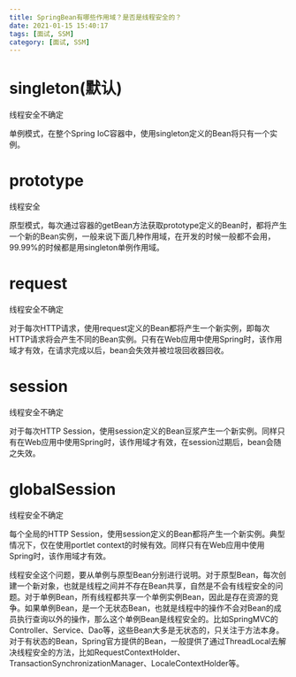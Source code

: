 ```yaml
---
title: SpringBean有哪些作用域？是否是线程安全的？
date: 2021-01-15 15:40:17
tags: [面试, SSM]
category: [面试, SSM]
---
```


# singleton(默认)

线程安全不确定

单例模式，在整个Spring IoC容器中，使用singleton定义的Bean将只有一个实例。

# prototype

线程安全

原型模式，每次通过容器的getBean方法获取prototype定义的Bean时，都将产生一个新的Bean实例，一般来说下面几种作用域，在开发的时候一般都不会用，99.99%的时候都是用singleton单例作用域。

# request

线程安全不确定

对于每次HTTP请求，使用request定义的Bean都将产生一个新实例，即每次HTTP请求将会产生不同的Bean实例。只有在Web应用中使用Spring时，该作用域才有效，在请求完成以后，bean会失效并被垃圾回收器回收。 

# session

线程安全不确定

对于每次HTTP Session，使用session定义的Bean豆浆产生一个新实例。同样只有在Web应用中使用Spring时，该作用域才有效，在session过期后，bean会随之失效。

# globalSession

线程安全不确定

每个全局的HTTP Session，使用session定义的Bean都将产生一个新实例。典型情况下，仅在使用portlet context的时候有效。同样只有在Web应用中使用Spring时，该作用域才有效。 


线程安全这个问题，要从单例与原型Bean分别进行说明。对于原型Bean，每次创建一个新对象，也就是线程之间并不存在Bean共享，自然是不会有线程安全的问题。对于单例Bean，所有线程都共享一个单例实例Bean，因此是存在资源的竞争。如果单例Bean，是一个无状态Bean，也就是线程中的操作不会对Bean的成员执行查询以外的操作，那么这个单例Bean是线程安全的。比如SpringMVC的Controller、Service、Dao等，这些Bean大多是无状态的，只关注于方法本身。对于有状态的Bean，Spring官方提供的Bean，一般提供了通过ThreadLocal去解决线程安全的方法，比如RequestContextHolder、TransactionSynchronizationManager、LocaleContextHolder等。

